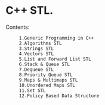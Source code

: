 # C++ STL.

Contents:
         
         1.Generic Programming in C++
         2.Algorithms STL
         3.Strings STL
         4.Vectors STL
         5.List and Forward List STL
         6.Stack & Queue STL
         7.Dequeue STL
         8.Priority Queue STL
         9.Maps & Multimaps STL
         10.Unordered Maps STL
         11.Set STL
         12.Policy Based Data Structure
